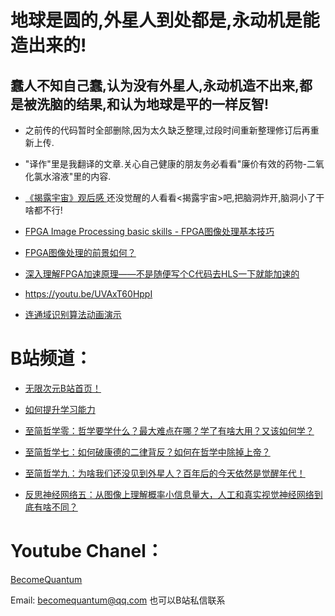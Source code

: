 # 地球是圆的,外星人到处都是,永动机是能造出来的! 
## 蠢人不知自己蠢,认为没有外星人,永动机造不出来,都是被洗脑的结果,和认为地球是平的一样反智!
* 之前传的代码暂时全部删除,因为太久缺乏整理,过段时间重新整理修订后再重新上传.
* "译作"里是我翻译的文章.关心自己健康的朋友务必看看"廉价有效的药物-二氧化氯水溶液"里的内容.

* [《揭露宇宙》观后感 ](https://zhuanlan.zhihu.com/p/67901143) 还没觉醒的人看看<揭露宇宙>吧,把脑洞炸开,脑洞小了干啥都不行!
* [FPGA Image Processing basic skills - FPGA图像处理基本技巧](https://www.bilibili.com/read/cv13109706)
 
* [FPGA图像处理的前景如何？ ](https://www.bilibili.com/read/cv13109378)

* [深入理解FPGA加速原理——不是随便写个C代码去HLS一下就能加速的](https://zhuanlan.zhihu.com/p/149221232) 

* https://youtu.be/UVAxT60HppI
* [连通域识别算法动画演示](https://www.bilibili.com/video/av26067000)


# B站频道：
* [无限次元B站首页！](https://space.bilibili.com/2139404925)
* [如何提升学习能力](https://www.bilibili.com/video/BV1BL4y187xP)
* [至简哲学零：哲学要学什么？最大难点在哪？学了有啥大用？又该如何学？](https://www.bilibili.com/video/BV1FA411A7ZR)
* [至简哲学七：如何破康德的二律背反？如何在哲学中除掉上帝？](https://www.bilibili.com/video/BV1zh411W7JF)
* [至简哲学九：为啥我们还没见到外星人？百年后的今天依然是觉醒年代！](https://www.bilibili.com/video/BV1zL41147wt)

* [反思神经网络五：从图像上理解概率小信息量大，人工和真实视觉神经网络到底有啥不同？](https://www.bilibili.com/video/BV12Q4y1X74G)

# Youtube Chanel：

[BecomeQuantum](https://www.youtube.com/channel/UCvJH-Cp7SypXvJ-e0KSOo1A)

Email: becomequantum@qq.com
也可以B站私信联系
